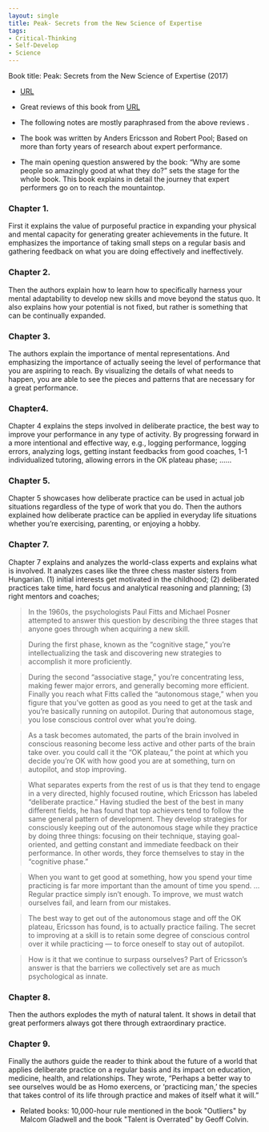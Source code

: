 ```yaml
---
layout: single
title: Peak- Secrets from the New Science of Expertise 
tags:
- Critical-Thinking
- Self-Develop
- Science
---
```


Book title: Peak: Secrets from the New Science of Expertise (2017)

- [URL](https://www.amazon.com/Peak-Secrets-New-Science-Expertise-ebook/dp/B011H56MKS)
- Great  reviews of this book from [URL](https://www.amazon.com/Peak-Secrets-New-Science-Expertise-ebook/dp/B011H56MKS)

- The following notes are mostly paraphrased from the above reviews . 
- The book was written by Anders Ericsson and Robert Pool; Based on more than forty years of research about expert performance.

- The main opening question answered by the book: “Why are some people so amazingly good at what they do?” sets the stage for the whole book. This book explains in detail the journey that expert performers go on to reach the mountaintop.

### Chapter 1. 
First it explains the value of purposeful practice in expanding your physical and mental capacity for generating greater achievements in the future. It emphasizes the importance of taking small steps on a regular basis and gathering feedback on what you are doing effectively and ineffectively.

### Chapter 2. 
Then the authors explain how to learn how to specifically harness your mental adaptability to develop new skills and move beyond the status quo. It also explains how your potential is not fixed, but rather is something that can be continually expanded.

### Chapter 3. 
The authors explain the importance of mental representations. And emphasizing the importance of actually seeing the level of performance that you are aspiring to reach. By visualizing the details of what needs to happen, you are able to see the pieces and patterns that are necessary for a great performance.

### Chapter4. 
Chapter 4 explains the steps involved in deliberate practice, the best way to improve your performance in any type of activity. By progressing forward in a more intentional and effective way, e.g., logging performance, logging errors, analyzing logs, getting instant feedbacks from good coaches, 1-1 individualized tutoring, allowing errors in the OK plateau phase;  ...... 

### Chapter 5. 
Chapter 5 showcases how deliberate practice can be used in actual job situations regardless of the type of work that you do.  Then the authors explained how deliberate practice can be applied in everyday life situations whether you’re exercising, parenting, or enjoying a hobby.

### Chapter 7. 
Chapter 7 explains and analyzes the world-class experts and explains what is involved. It analyzes cases like the three chess master sisters from Hungarian. (1) initial interests get motivated in the childhood; (2) deliberated practices take time,  hard focus and analytical reasoning and planning; (3) right mentors and coaches; 

> In the 1960s, the psychologists Paul Fitts and Michael Posner attempted to answer this question by describing the three stages that anyone goes through when acquiring a new skill. 

> During the first phase, known as the “cognitive stage,” you’re intellectualizing the task and discovering new strategies to accomplish it more proficiently. 

> During the second “associative stage,” you’re concentrating less, making fewer major errors, and generally becoming more efficient. Finally you reach what Fitts called the “autonomous stage,” when you figure that you’ve gotten as good as you need to get at the task and you’re basically running on autopilot. During that autonomous stage, you lose conscious control over what you’re doing. 

> As a task becomes automated, the parts of the brain involved in conscious reasoning become less active and other parts of the brain take over. you could call it the “OK plateau,” the point at which you decide you’re OK with how good you are at something, turn on autopilot, and stop improving. 

> What separates experts from the rest of us is that they tend to engage in a very directed, highly focused routine, which Ericsson has labeled “deliberate practice.” Having studied the best of the best in many different fields, he has found that top achievers tend to follow the same general pattern of development. They develop strategies for consciously keeping out of the autonomous stage while they practice by doing three things: focusing on their technique, staying goal-oriented, and getting constant and immediate feedback on their performance. In other words, they force themselves to stay in the “cognitive phase.” 

> When you want to get good at something, how you spend your time practicing is far more important than the amount of time you spend. … Regular practice simply isn’t enough. To improve, we must watch ourselves fail, and learn from our mistakes. 

> The best way to get out of the autonomous stage and off the OK plateau, Ericsson has found, is to actually practice failing.  The secret to improving at a skill is to retain some degree of conscious control over it while practicing — to force oneself to stay out of autopilot. 

> How is it that we continue to surpass ourselves? Part of Ericsson’s answer is that the barriers we collectively set are as much psychological as innate. 


### Chapter 8. 
Then the authors explodes the myth of natural talent. It shows in detail that great performers always got there through extraordinary practice.

### Chapter 9. 
Finally the authors guide the reader to think about the future of a world that applies deliberate practice on a regular basis and its impact on education, medicine, health, and relationships. They wrote, “Perhaps a better way to see ourselves would be as Homo exercens, or ‘practicing man,’ the species that takes control of its life through practice and makes of itself what it will.”

- Related books: 10,000-hour rule mentioned in the book "Outliers" by Malcom Gladwell  and the book "Talent is Overrated" by Geoff Colvin. 
